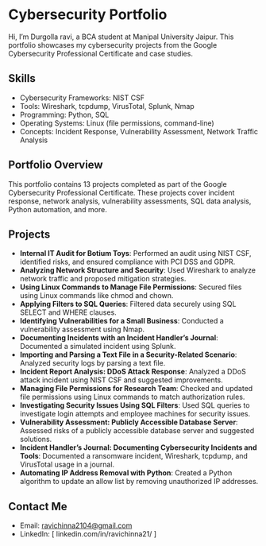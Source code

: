 # Cybersecurity Portfolio
Hi, I’m Durgolla ravi, a BCA student at Manipal University Jaipur. This portfolio showcases my cybersecurity projects from the Google Cybersecurity Professional Certificate and case studies.

## Skills
- Cybersecurity Frameworks: NIST CSF
- Tools: Wireshark, tcpdump, VirusTotal, Splunk, Nmap
- Programming: Python, SQL
- Operating Systems: Linux (file permissions, command-line)
- Concepts: Incident Response, Vulnerability Assessment, Network Traffic Analysis

## Portfolio Overview
This portfolio contains 13 projects completed as part of the Google Cybersecurity Professional Certificate. These projects cover incident response, network analysis, vulnerability assessments, SQL data analysis, Python automation, and more.

## Projects
- **Internal IT Audit for Botium Toys**: Performed an audit using NIST CSF, identified risks, and ensured compliance with PCI DSS and GDPR.
- **Analyzing Network Structure and Security**: Used Wireshark to analyze network traffic and proposed mitigation strategies.
- **Using Linux Commands to Manage File Permissions**: Secured files using Linux commands like chmod and chown.
- **Applying Filters to SQL Queries**: Filtered data securely using SQL SELECT and WHERE clauses.
- **Identifying Vulnerabilities for a Small Business**: Conducted a vulnerability assessment using Nmap.
- **Documenting Incidents with an Incident Handler’s Journal**: Documented a simulated incident using Splunk.
- **Importing and Parsing a Text File in a Security-Related Scenario**: Analyzed security logs by parsing a text file.
- **Incident Report Analysis: DDoS Attack Response**: Analyzed a DDoS attack incident using NIST CSF and suggested improvements.
- **Managing File Permissions for Research Team**: Checked and updated file permissions using Linux commands to match authorization rules.
- **Investigating Security Issues Using SQL Filters**: Used SQL queries to investigate login attempts and employee machines for security issues.
- **Vulnerability Assessment: Publicly Accessible Database Server**: Assessed risks of a publicly accessible database server and suggested solutions.
- **Incident Handler’s Journal: Documenting Cybersecurity Incidents and Tools**: Documented a ransomware incident, Wireshark, tcpdump, and VirusTotal usage in a journal.
- **Automating IP Address Removal with Python**: Created a Python algorithm to update an allow list by removing unauthorized IP addresses.

## Contact Me
- Email: ravichinna2104@gmail.com
- LinkedIn: [ linkedin.com/in/ravichinna21/ ]

